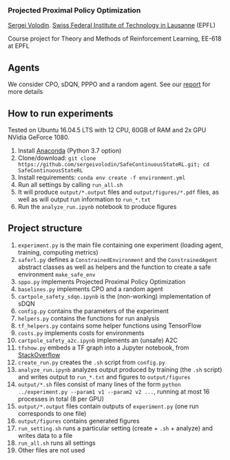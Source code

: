### Projected Proximal Policy Optimization

<a href="mailto:sergei.volodin@epfl.ch">Sergei Volodin</a>. <a href="http://epfl.ch">Swiss Federal Institute of Technology in Lausanne</a> (EPFL)

Course project for Theory and Methods of Reinforcement Learning, EE-618 at EPFL

## Agents
We consider CPO, sDQN, PPPO and a random agent. See our <a href="https://www.overleaf.com/read/cvxkswbspgpb">report</a> for more details

## How to run experiments
Tested on Ubuntu 16.04.5 LTS with 12 CPU, 60GB of RAM and 2x GPU NVidia GeForce 1080.

1. Install <a href="https://docs.conda.io/en/latest/miniconda.html">Anaconda</a> (Python 3.7 option)
3. Clone/download: `git clone https://github.com/sergeivolodin/SafeContinuousStateRL.git; cd SafeContinuousStateRL`
4. Install requirements: `conda env create -f environment.yml`
5. Run all settings by calling `run_all.sh`
6. It will produce `output/*.output` files and `output/figures/*.pdf` files, as well as will output run information to `run_*.txt`
7. Run the `analyze_run.ipynb` notebook to produce figures

## Project structure
1. `experiment.py` is the main file containing one experiment (loading agent, training, computing metrics)
2. `saferl.py` defines a `ConstrainedEnvironment` and the `ConstrainedAgent` abstract classes as well as helpers and the function to create a safe environment `make_safe_env`
3. `sppo.py` implements Projected Proximal Policy Optimization
4. `baselines.py` implements CPO and a random agent
5. `cartpole_safety_sdqn.ipynb` is the (non-working) implementation of sDQN
6. `config.py` contains the parameters of the experiment
7. `helpers.py` contains the functions for run analysis
8. `tf_helpers.py` contains some helper functions using TensorFlow
9. `costs.py` implements costs for environments
10. `cartpole_safety_a2c.ipynb` implements an (unsafe) A2C
11. `tfshow.py` embeds a TF graph into a Jupyter notebook, from <a href="https://stackoverflow.com/questions/38189119/simple-way-to-visualize-a-tensorflow-graph-in-jupyter">StackOverflow</a>
12. `create_run.py` creates the `.sh` script from `config.py`
13. `analyze_run.ipynb` analyzes output produced by training (the `.sh` script) and writes output to `run_*.txt` and figures to `output/figures`
14. `output/*.sh` files consist of many lines of the form `python ../experiment.py --param1 v1 --param2 v2 ...`, running at most 16 processes in total (8 per GPU)
15. `output/*.output` files contain outputs of `experiment.py` (one run corresponds to one file)
16. `output/figures` contains generated figures
17. `run_setting.sh` runs a particular setting (create + `.sh` + analyze) and writes data to a file
18. `run_all.sh` runs all settings
19. Other files are not used
